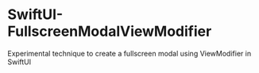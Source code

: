 # SwiftUI-FullscreenModalViewModifier
Experimental technique to create a fullscreen modal using ViewModifier in SwiftUI
